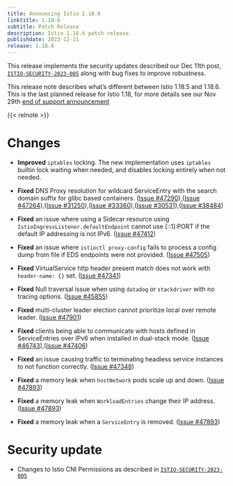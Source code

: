 ```yaml
---
title: Announcing Istio 1.18.6
linktitle: 1.18.6
subtitle: Patch Release
description: Istio 1.18.6 patch release.
publishdate: 2023-12-11
release: 1.18.6
---
```


This release implements the security updates described our Dec 11th post, [`ISTIO-SECURITY-2023-005`](/news/security/istio-security-2023-005) along with bug fixes to improve robustness.

This release note describes what’s different between Istio 1.18.5 and 1.18.6. This is the last planned release for Istio 1.18, for more details see our Nov 29th [end of support announcement](/news/support/announcing-1.18-eol/)

{{< relnote >}}

# Changes

- **Improved** `iptables` locking. The new implementation uses `iptables` builtin lock waiting when needed, and disables locking entirely when not needed.

- **Fixed** DNS Proxy resolution for wildcard ServiceEntry with the search domain suffix for glibc based containers.
  ([Issue #47290](https://github.com/istio/istio/issues/47290)),([Issue #47264](https://github.com/istio/istio/issues/47264)),([Issue #31250](https://github.com/istio/istio/issues/31250)),([Issue #33360](https://github.com/istio/istio/issues/33360)),([Issue #30531](https://github.com/istio/istio/issues/30531)),([Issue #38484](https://github.com/istio/istio/issues/38484))

- **Fixed** an issue where using a Sidecar resource using `IstioIngressListener.defaultEndpoint` cannot use [::1]:PORT if the default IP addressing is not IPv6.
  ([Issue #47412](https://github.com/istio/istio/issues/47412))

- **Fixed** an issue where `istioctl proxy-config` fails to process a config dump from file if EDS endpoints were not provided.
  ([Issue #47505](https://github.com/istio/istio/issues/47505))

- **Fixed** VirtualService http header present match does not work with `header-name: {}` set.
  ([Issue #47341](https://github.com/istio/istio/issues/47341))

- **Fixed** Null traversal issue when using `datadog` or `stackdriver` with no tracing options.
  ([Issue #45855](https://github.com/istio/istio/issues/45855))

- **Fixed** multi-cluster leader election cannot prioritize local over remote leader.
  ([Issue #47901](https://github.com/istio/istio/issues/47901))

- **Fixed** clients being able to communicate with hosts defined in ServiceEntries over IPv6 when installed in dual-stack mode.
  ([Issue #46743](https://github.com/istio/istio/issues/46743)),([Issue #47406](https://github.com/istio/istio/issues/47406))

- **Fixed** an issue causing traffic to terminating headless service instances to not function correctly.
  ([Issue #47348](https://github.com/istio/istio/issues/47348))

- **Fixed** a memory leak when `hostNetwork` pods scale up and down.
  ([Issue #47893](https://github.com/istio/istio/issues/47893))

- **Fixed** a memory leak when `WorkloadEntries` change their IP address.
  ([Issue #47893](https://github.com/istio/istio/issues/47893))

- **Fixed** a memory leak when a `ServiceEntry` is removed. 
  ([Issue #47893](https://github.com/istio/istio/issues/47893))

# Security update
- Changes to Istio CNI Permissions as described in [`ISTIO-SECURITY-2023-005`](/news/security/istio-security-2023-005)
